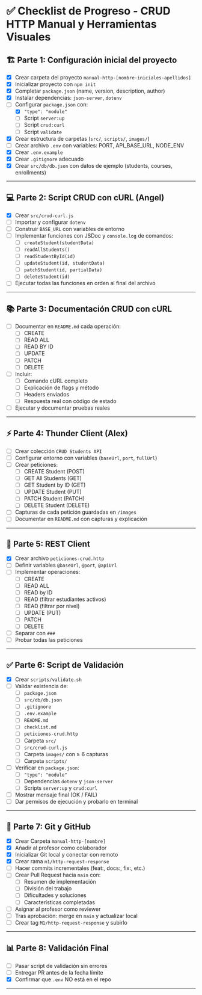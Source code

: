 # ✅ Checklist de Progreso - CRUD HTTP Manual y Herramientas Visuales

## 🏗 Parte 1: Configuración inicial del proyecto
- [X] Crear carpeta del proyecto `manual-http-[nombre-iniciales-apellidos]`
- [X] Inicializar proyecto con `npm init`
- [X] Completar `package.json` (name, version, description, author)
- [X] Instalar dependencias: `json-server`, `dotenv`
- [ ] Configurar `package.json` con:
  - [X] `"type": "module"`
  - [ ] Script `server:up`
  - [ ] Script `crud:curl`
  - [ ] Script `validate`
- [X] Crear estructura de carpetas (`src/`, `scripts/`, `images/`)
- [ ] Crear archivo `.env` con variables: PORT, API_BASE_URL, NODE_ENV
- [X] Crear `.env.example`
- [X] Crear `.gitignore` adecuado
- [X] Crear `src/db/db.json` con datos de ejemplo (students, courses, enrollments)

---

## 💻 Parte 2: Script CRUD con cURL (Angel)
- [X] Crear `src/crud-curl.js`
- [ ] Importar y configurar `dotenv`
- [ ] Construir `BASE_URL` con variables de entorno
- [ ] Implementar funciones con JSDoc y `console.log` de comandos:
  - [ ] `createStudent(studentData)`
  - [ ] `readAllStudents()`
  - [ ] `readStudentById(id)`
  - [ ] `updateStudent(id, studentData)`
  - [ ] `patchStudent(id, partialData)`
  - [ ] `deleteStudent(id)`
- [ ] Ejecutar todas las funciones en orden al final del archivo

---

## 📚 Parte 3: Documentación CRUD con cURL
- [ ] Documentar en `README.md` cada operación:
  - [ ] CREATE
  - [ ] READ ALL
  - [ ] READ BY ID
  - [ ] UPDATE
  - [ ] PATCH
  - [ ] DELETE
- [ ] Incluir:
  - [ ] Comando cURL completo
  - [ ] Explicación de flags y método
  - [ ] Headers enviados
  - [ ] Respuesta real con código de estado
- [ ] Ejecutar y documentar pruebas reales

---

## ⚡ Parte 4: Thunder Client (Alex)
- [ ] Crear colección `CRUD Students API`
- [ ] Configurar entorno con variables (`baseUrl`, `port`, `fullUrl`)
- [ ] Crear peticiones:
  - [ ] CREATE Student (POST)
  - [ ] GET All Students (GET)
  - [ ] GET Student by ID (GET)
  - [ ] UPDATE Student (PUT)
  - [ ] PATCH Student (PATCH)
  - [ ] DELETE Student (DELETE)
- [ ] Capturas de cada petición guardadas en `/images`
- [ ] Documentar en `README.md` con capturas y explicación

---

## 📝 Parte 5: REST Client
- [X] Crear archivo `peticiones-crud.http`
- [ ] Definir variables `@baseUrl`, `@port`, `@apiUrl`
- [ ] Implementar operaciones:
  - [ ] CREATE
  - [ ] READ ALL
  - [ ] READ by ID
  - [ ] READ (filtrar estudiantes activos)
  - [ ] READ (filtrar por nivel)
  - [ ] UPDATE (PUT)
  - [ ] PATCH
  - [ ] DELETE
- [ ] Separar con `###`
- [ ] Probar todas las peticiones

---

## ✅ Parte 6: Script de Validación
- [X] Crear `scripts/validate.sh`
- [ ] Validar existencia de:
  - [ ] `package.json`
  - [ ] `src/db/db.json`
  - [ ] `.gitignore`
  - [ ] `.env.example`
  - [ ] `README.md`
  - [ ] `checklist.md`
  - [ ] `peticiones-crud.http`
  - [ ] Carpeta `src/`
  - [ ] `src/crud-curl.js`
  - [ ] Carpeta `images/` con ≥ 6 capturas
  - [ ] Carpeta `scripts/`
- [ ] Verificar en `package.json`:
  - [ ] `"type": "module"`
  - [ ] Dependencias `dotenv` y `json-server`
  - [ ] Scripts `server:up` y `crud:curl`
- [ ] Mostrar mensaje final (OK / FAIL)
- [ ] Dar permisos de ejecución y probarlo en terminal

---

## 🌿 Parte 7: Git y GitHub
- [X] Crear Carpeta `manual-http-[nombre]`
- [X] Añadir al profesor como colaborador
- [X] Inicializar Git local y conectar con remoto
- [X] Crear rama `m1/http-request-response`
- [ ] Hacer commits incrementales (feat:, docs:, fix:, etc.)
- [ ] Crear Pull Request hacia `main` con:
  - [ ] Resumen de implementación
  - [ ] División del trabajo 
  - [ ] Dificultades y soluciones
  - [ ] Características completadas
- [ ] Asignar al profesor como reviewer
- [ ] Tras aprobación: merge en `main` y actualizar local
- [ ] Crear tag `M1/http-request-response` y subirlo

---

## 📊 Parte 8: Validación Final
- [ ] Pasar script de validación sin errores
- [ ] Entregar PR antes de la fecha límite
- [X] Confirmar que `.env` NO está en el repo

---
